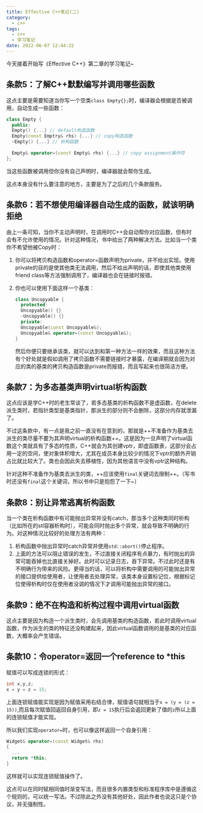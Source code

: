 ```yaml
---
title: Effective C++笔记(二)
category:
  - c++
tags:
  - c++
  - 学习笔记
date: 2022-06-07 12:44:22
---
```


今天接着开始写《Effective C++》第二章的学习笔记~
<!-- more -->

## 条款5：了解C\+\+默默编写并调用哪些函数

这点主要是需要知道当你写一个空类`class Empty{};`时，编译器会根据是否被调用，自动生成一些函数：

```cpp
class Empty {
  public:
  Empty() {...} // default构造函数
  Empty(const Emptry& rhs) {...} // copy构造函数
  ~Empty() {...} // 析构函数
  
  Empty& operator=(const Empty& rhs) {...} // copy assignment操作符
};
```

当这些函数被调用但你没有自己声明时，编译器就会帮你生成。

这点本身没有什么要注意的地方，主要是为了之后的几个条款服务。

## 条款6：若不想使用编译器自动生成的函数，就该明确拒绝

由上一条可知，当你不主动声明时，在调用时C\+\+会自动帮你对应函数，但有时会有不允许使用的情况。针对这种情况，书中给出了两种解决方法。比如当一个类你不希望他被Copy时：

1. 你可以将拷贝构造函数和operator=函数声明为private，并不给出实现。使用private的目的是使其他类无法调用，然后不给出声明的话，即使其他类使用friend class等方法强制调用了，编译器也会在链接时报错。

2. 你也可以使用下面这样一个基类：

   ```cpp
   class Uncopyable {
     protected:
     Uncopyable() {}
     ~Uncopyable() {}
     private:
     Uncopyable(const Uncopyable&);
     Uncopyable& operator=(const Uncopyable&);
   }
   ```

   然后你便只要继承该类，就可以达到和第一种方法一样的效果，而且这种方法有个好处就是假如调用了拷贝函数不需要链接时才暴露，在编译期就会因为对应的类的基类的拷贝构造函数是private而报错，而且写起来也很简洁方便。

## 条款7：为多态基类声明virtual析构函数

这点应该是学C\+\+时的老生常谈了，若多态基类的析构函数不是虚函数，在delete派生类时，若指针类型是基类指针，那派生的部分则不会删除，这部分内存就泄漏了。

不过这条款中，有一点是我之前一直没有在意到的，那就是++不准备作为基类去派生的类尽量不要为其声明virtual的析构函数++。这是因为一旦声明了virtual函数这个类就具有了多态的性质，C\+\+就会为其创建vptr，即虚函数表，这部分会占用一定的空间，使对象体积增大，尤其在成员本身比较少的情况下vptr的额外开销占比就比较大了。类也会因此失去移植性，因为其他语言中没有vptr这种结构。

针对这种不准备作为基类去派生的类，++应该使用`final`关键词去限制++。（写书时还没有`final`这个关键词，所以书中只是抱怨了一下~）

## 条款8：别让异常逃离析构函数

当一个类在析构函数中有可能抛出异常并没有catch，那当多个这种类同时析构（比如所在的stl容器析构时），可能会同时抛出多个异常，就会导致不明确的行为。对这种情况比较好的处理方法有两种：

1. 析构函数中抛出异常时catch异常并使用`std::abort()`停止程序。
2. 上面的方法可以阻止错误的发生，不过直接关闭程序有点暴力，有时抛出的异常可能吞掉也比直接关掉好。此时可以记录日志，吞下异常。不过此时还是有不明确行为带来的风险。更得当的话，可以将析构中需要调用的可能抛出异常的接口提供给使用者，让使用者去处理异常，该类本身设置标记位，根据标记位使得析构时仅在使用者没调的情况下才调用可能抛出异常的接口。

## 条款9：绝不在构造和析构过程中调用virtual函数

这点主要是因为构造一个派生类时，会先调用基类的构造函数，若此时调用virtual函数，作为派生的类的特征还没构建起来，因此virtual函数调用的是基类的对应函数，大概率会产生错误。

## 条款10：令operator=返回一个reference to *this

赋值可以写成连锁的形式：

```cpp
int x,y,z;
x = y = z = 15;
```

上面连锁赋值能实现是因为赋值采用右结合律，赋值语句就相当于`x = (y = (z = 15))`,而且每次赋值回返回自身引用，即`z = 15`执行后会返回更新了值的`z`所以上面的连锁赋值才能实现。

所以我们实现`operator=`时，也可以像这样返回一个自身引用：

```cpp
Widget& operator=(const Widget& rhs)
{
  ...
  return *this;
}
```

这样就可以实现连锁赋值操作了。

这点可以在同时赋相同值时渐变写法，而且很多内置类型和标准程序库中是遵循这个规则的，可以统一写法。不过除此之外没有其他好处，因此作者也说这只是个协议，并无强制性。

